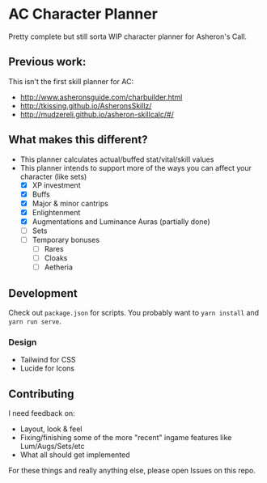 # AC Character Planner

Pretty complete but still sorta WIP character planner for Asheron's Call.

## Previous work:

This isn't the first skill planner for AC:

- http://www.asheronsguide.com/charbuilder.html
- http://tkissing.github.io/AsheronsSkillz/
- http://mudzereli.github.io/asheron-skillcalc/#/

## What makes this different?

- This planner calculates actual/buffed stat/vital/skill values
- This planner intends to support more of the ways you can affect your character (like sets)
  - [x] XP investment
  - [x] Buffs
  - [x] Major & minor cantrips
  - [x] Enlightenment
  - [x] Augmentations and Luminance Auras (partially done)
  - [ ] Sets
  - [ ] Temporary bonuses
    - [ ] Rares
    - [ ] Cloaks
    - [ ] Aetheria

## Development

Check out `package.json` for scripts. You probably want to `yarn install` and `yarn run serve`.

### Design

- Tailwind for CSS
- Lucide for Icons

## Contributing

I need feedback on:

- Layout, look & feel
- Fixing/finishing some of the more "recent" ingame features like Lum/Augs/Sets/etc
- What all should get implemented

For these things and really anything else, please open Issues on this repo.
